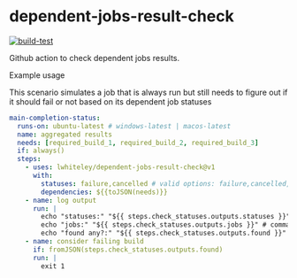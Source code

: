 # dependent-jobs-result-check

[![build-test](https://github.com/lwhiteley/dependent-jobs-result-check/actions/workflows/test.yml/badge.svg)](https://github.com/lwhiteley/dependent-jobs-result-check/actions/workflows/test.yml)

Github action to check dependent jobs results.

Example usage

This scenario simulates a job that is always run but still needs to figure out if it should fail or not based on its dependent job statuses

```yaml
main-completion-status:
  runs-on: ubuntu-latest # windows-latest | macos-latest
  name: aggregated results
  needs: [required_build_1, required_build_2, required_build_3]
  if: always()
  steps:
    - uses: lwhiteley/dependent-jobs-result-check@v1
      with:
        statuses: failure,cancelled # valid options: failure,cancelled,skipped,success
        dependencies: ${{toJSON(needs)}}
    - name: log output
      run: |
        echo "statuses:" "${{ steps.check_statuses.outputs.statuses }}" # comma list of matching statuses
        echo "jobs:" "${{ steps.check_statuses.outputs.jobs }}" # comma list of jobs with matching statuses
        echo "found any?:" "${{ steps.check_statuses.outputs.found }}" # boolean if any statuses were found or not
    - name: consider failing build
      if: fromJSON(steps.check_statuses.outputs.found)
      run: |
        exit 1
```
